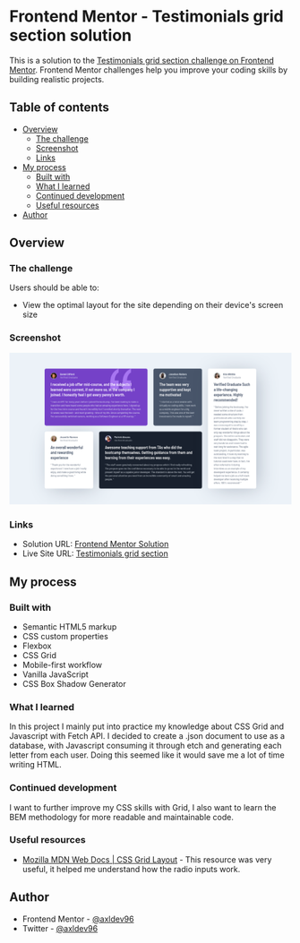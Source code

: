 # Frontend Mentor - Testimonials grid section solution

This is a solution to the [Testimonials grid section challenge on Frontend Mentor](https://www.frontendmentor.io/challenges/testimonials-grid-section-Nnw6J7Un7). Frontend Mentor challenges help you improve your coding skills by building realistic projects. 

## Table of contents

- [Overview](#overview)
  - [The challenge](#the-challenge)
  - [Screenshot](#screenshot)
  - [Links](#links)
- [My process](#my-process)
  - [Built with](#built-with)
  - [What I learned](#what-i-learned)
  - [Continued development](#continued-development)
  - [Useful resources](#useful-resources)
- [Author](#author)

## Overview

### The challenge

Users should be able to:

- View the optimal layout for the site depending on their device's screen size

### Screenshot

![design screenshot](./src/images/screenshot.png)

### Links

- Solution URL: [Frontend Mentor Solution](https://www.frontendmentor.io/solutions/interactive-rating-component-html-css-js-pdjpIIK_bu)
- Live Site URL: [Testimonials grid section](https://axldev96.github.io/interactive_rating_component/)

## My process

### Built with

- Semantic HTML5 markup
- CSS custom properties
- Flexbox
- CSS Grid
- Mobile-first workflow
- Vanilla JavaScript
- CSS Box Shadow Generator

### What I learned

In this project I mainly put into practice my knowledge about CSS Grid and Javascript with Fetch API. I decided to create a .json document to use as a database, with Javascript consuming it through etch and generating each letter from each user. Doing this seemed like it would save me a lot of time writing HTML.

### Continued development

I want to further improve my CSS skills with Grid, I also want to learn the BEM methodology for more readable and maintainable code.

### Useful resources

- [Mozilla MDN Web Docs | CSS Grid Layout](https://developer.mozilla.org/en-US/docs/Web/CSS/CSS_Grid_Layout) - This resource was very useful, it helped me understand how the radio inputs work.

## Author

- Frontend Mentor - [@axldev96](https://www.frontendmentor.io/profile/axldev96)
- Twitter - [@axldev96](https://twitter.com/axldev96)
